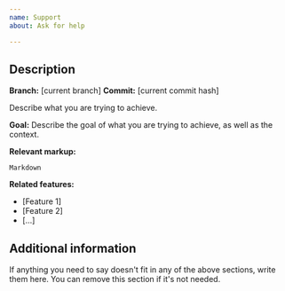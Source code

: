 ```yaml
---
name: Support
about: Ask for help

---
```


## Description

**Branch:** [current branch]
**Commit:** [current commit hash]

Describe what you are trying to achieve.

**Goal:** Describe the goal of what you are trying to achieve, as well as the context.

**Relevant markup:**

```
Markdown
```

**Related features:**  
 
* [Feature 1]
* [Feature 2]
* [...]

## Additional information

If anything you need to say doesn't fit in any of the above sections, write them here. You can remove this section if it's not needed.